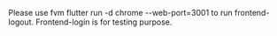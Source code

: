 Please use fvm flutter run -d chrome --web-port=3001 to run frontend-logout.
Frontend-login is for testing purpose.

